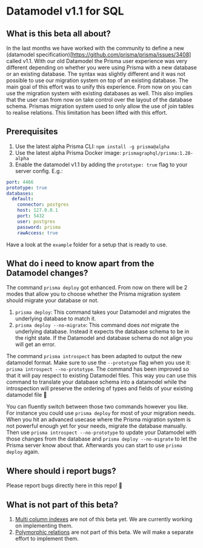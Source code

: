 # Datamodel v1.1 for SQL

## What is this beta all about?
In the last months we have worked with the community to define a new (datamodel specification)[https://github.com/prisma/prisma/issues/3408] called v1.1. With our old Datamodel the Prisma user experience was very different depending on whether you were using Prisma with a new database or an existing database. The syntax was slightly different and it was not possible to use our migration system on top of an existing database. The main goal of this effort was to unify this experience. From now on you can use the migration system with existing databases as well.
This also implies that the user can from now on take control over the layout of the database schema. Prismas migration system used to only allow the use of join tables to realise relations. This limitation has been lifted with this effort.

## Prerequisites
1. Use the latest alpha Prisma CLI: `npm install -g prisma@alpha`
2. Use the latest alpha Prisma Docker image: `prismagraphql/prisma:1.28-alpha`
3. Enable the datamodel v1.1 by adding the `prototype: true` flag to your server config. E.g.:
```yaml
port: 4466
prototype: true
databases:
  default:
    connector: postgres
    host: 127.0.0.1
    port: 5432
    user: postgres
    password: prisma
    rawAccess: true
```

Have a look at the `example` folder for a setup that is ready to use.

## What do i need to know apart from the Datamodel changes?
The command `prisma deploy` got enhanced. From now on there will be 2 modes that allow you to choose whether the Prisma migration system should migrate your database or not.
1. `prisma deploy`: This command takes your Datamodel and migrates the underlying database to match it.
1. `prisma deploy --no-migrate`: This command does *not* migrate the underlying database. Instead it expects the database schema to be in the right state. If the Datamodel and database schema do not align you will get an error.

The command `prisma introspect` has been adapted to output the new datamodel format. Make sure to use the `--prototype` flag when you use it: `prisma introspect --no-prototype`. The command has been improved so that it will pay respect to existing Datamodel files. This way you can use this command to translate your database schema into a datamodel while the introspection will preserve the ordering of types and fields of your existing datamodel file :pray:

You can fluently switch between those two commands however you like. For instance you could use `prisma deploy` for most of your migration needs. When you hit an advanced usecase where the Prisma migration system is not powerful enough yet for your needs, migrate the database manually. Then use `prisma introspect --no-prototype` to update your Datamodel with those changes from the database and `prisma deploy --no-migrate` to let the Prisma server know about that. Afterwards you can start to use `prisma deploy` again. 

## Where should i report bugs?
Please report bugs directly here in this repo! :pray:

## What is not part of this beta?
1. [Multi column indexes](https://github.com/prisma/prisma/issues/3405) are not of this beta yet. We are currently working on implementing them.
2. [Polymorphic relations](https://github.com/prisma/prisma/issues/3407) are not part of this beta. We will make a separate effort to implement them.
